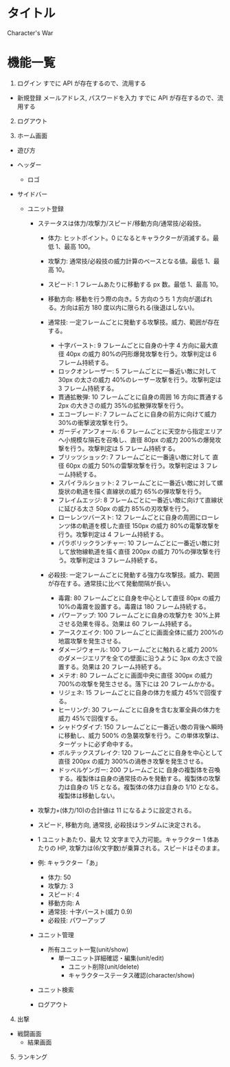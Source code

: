 # タイトル

Character's War

# 機能一覧

1. ログイン
   すでに API が存在するので、流用する

- 新規登録
  メールアドレス, パスワードを入力
  すでに API が存在するので、流用する

2. ログアウト

3. ホーム画面

- 遊び方
- ヘッダー
  - ロゴ
- サイドバー

  - ユニット登録

    - ステータスは体力/攻撃力/スピード/移動方向/通常技/必殺技。

      - 体力: ヒットポイント。0 になるとキャラクターが消滅する。最低 1、最高 100。
      - 攻撃力: 通常技/必殺技の威力計算のベースとなる値。最低 1、最高 10。
      - スピード: 1 フレームあたりに移動する px 数。最低 1、最高 10。
      - 移動方向: 移動を行う際の向き。5 方向のうち 1 方向が選ばれる。方向は前方 180 度以内に限られる(後退はしない)。

      - 通常技: 一定フレームごとに発動する攻撃技。威力、範囲が存在する。

        - 十字バースト: 9 フレームごとに自身の十字 4 方向に最大直径 40px の威力 80%の円形爆発攻撃を行う。攻撃判定は 6 フレーム持続する。
        - ロックオンレーザー: 5 フレームごとに一番近い敵に対して 30px の太さの威力 40%のレーザー攻撃を行う。攻撃判定は 3 フレーム持続する。
        - 貫通拡散弾: 10 フレームごとに自身の周囲 16 方向に貫通する 2px の大きさの威力 35%の拡散弾攻撃を行う。
        - エコーブレード: 7 フレームごとに自身の前方に向けて威力 30%の衝撃波攻撃を行う。
        - ガーディアンフォール: 6 フレームごとに天空から指定エリアへ小規模な隕石を召喚し、直径 80px の威力 200%の爆発攻撃を行う。攻撃判定は 5 フレーム持続する。
        - ブリッツショック: 7 フレームごとに一番遠い敵に対して 直径 60px の威力 50%の雷撃攻撃を行う。攻撃判定は 3 フレーム持続する。
        - スパイラルショット: 2 フレームごとに一番近い敵に対して螺旋状の軌道を描く直線状の威力 65%の弾攻撃を行う。
        - フレイムエッジ: 8 フレームごとに一番近い敵に向けて直線状に延びる太さ 50px の威力 85%の刃攻撃を行う。
        - ローレンツバースト: 12 フレームごとに自身の周囲にローレンツ体の軌道を模した直径 150px の威力 80%の電撃攻撃を行う。攻撃判定は 4 フレーム持続する。
        - パラボリックランチャー: 10 フレームごとに一番近い敵に対して放物線軌道を描く直径 200px の威力 70%の弾攻撃を行う。攻撃判定は 3 フレーム持続する。

      - 必殺技: 一定フレームごとに発動する強力な攻撃技。威力、範囲が存在する。通常技に比べて発動間隔が長い。

        - 毒霧: 80 フレームごとに自身を中心として直径 80px の威力 10%の毒霧を設置する。毒霧は 180 フレーム持続する。
        - パワーアップ: 100 フレームごとに自身の攻撃力を 30%上昇させる効果を得る。効果は 60 フレーム持続する。
        - アースクエイク: 100 フレームごとに画面全体に威力 200%の地震攻撃を発生させる。
        - ダメージウォール: 100 フレームごとに触れると威力 200%のダメージエリアを全ての壁面に沿うように 3px の太さで設置する。効果は 20 フレーム持続する。
        - メテオ: 80 フレームごとに画面中央に直径 300px の威力 700%の攻撃を発生させる。落下には 20 フレームかかる。
        - リジェネ: 15 フレームごとに自身の体力を威力 45%で回復する。
        - ヒーリング: 30 フレームごとに自身を含む友軍全員の体力を威力 45%で回復する。
        - シャドウダイブ: 150 フレームごとに一番近い敵の背後へ瞬時に移動し、威力 500% の急襲攻撃を行う。この単体攻撃は、ターゲットに必ず命中する。
        - ボルテックスブレイク: 120 フレームごとに自身を中心として直径 200px の威力 300%の渦巻き攻撃を発生させる。
        - ドッペルゲンガー: 200 フレームごとに 自身の複製体を召喚する。複製体は自身の通常技のみを発動する。複製体の攻撃力は自身の 1/5 となる。複製体の体力は自身の 1/10 となる。複製体は移動しない。

    - 攻撃力+(体力/10)の合計値は 11 になるように設定される。
    - スピード, 移動方向, 通常技, 必殺技はランダムに決定される。

    - 1 ユニットあたり、最大 12 文字まで入力可能。キャラクター 1 体あたりの HP, 攻撃力は(6/文字数)が乗算される。スピードはそのまま。

    - 例: キャラクター「あ」

      - 体力: 50
      - 攻撃力: 3
      - スピード: 4
      - 移動方向: A
      - 通常技: 十字バースト(威力 0.9)
      - 必殺技: パワーアップ

    - ユニット管理

      - 所有ユニット一覧(unit/show)
        - 単一ユニット詳細確認・編集(unit/edit)
          - ユニット削除(unit/delete)
          - キャラクターステータス確認(character/show)

    - ユニット検索

    - ログアウト

4. 出撃

- 戦闘画面
  - 結果画面

5. ランキング
